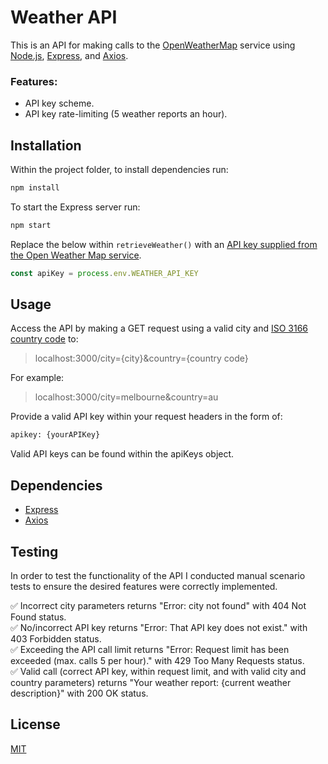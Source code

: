# Weather API

This is an API for making calls to the [OpenWeatherMap](https://openweathermap.org/api) service using [Node.js](https://nodejs.org/en/), [Express](https://expressjs.com/en/api.html), and [Axios](https://github.com/axios/axios).

### Features:
- API key scheme.
- API key rate-limiting (5 weather reports an hour).

## Installation

Within the project folder, to install dependencies run:

```bash
npm install
```

To start the Express server run: 

```bash
npm start
```  
  
Replace the below within ```retrieveWeather()``` with an [API key supplied from the Open Weather Map service](https://openweathermap.org/api).
```javascript
const apiKey = process.env.WEATHER_API_KEY
```

## Usage
Access the API by making a GET request using a valid city and [ISO 3166 country code](https://en.wikipedia.org/wiki/List_of_ISO_3166_country_codes) to: 
> localhost:3000/city={city}&country={country code}  

For example:
> localhost:3000/city=melbourne&country=au


Provide a valid API key within your request headers in the form of:
```bash
apikey: {yourAPIKey}
```  

Valid API keys can be found within the apiKeys object.

## Dependencies
- [Express](https://expressjs.com/en/api.html)
- [Axios](https://github.com/axios/axios)

## Testing
In order to test the functionality of the API I conducted manual scenario tests to ensure the desired features were correctly implemented.  

✅ Incorrect city parameters returns "Error: city not found" with 404 Not Found status.  
✅ No/incorrect API key returns "Error: That API key does not exist." with 403 Forbidden status.  
✅ Exceeding the API call limit returns "Error: Request limit has been exceeded (max. calls 5 per hour)." with 429 Too Many Requests status.  
✅ Valid call (correct API key, within request limit, and with valid city and country parameters) returns "Your weather report: {current weather description}" with 200 OK status.  


## License
[MIT](https://choosealicense.com/licenses/mit/)